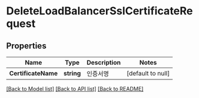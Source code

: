 # DeleteLoadBalancerSslCertificateRequest

## Properties
Name | Type | Description | Notes
------------ | ------------- | ------------- | -------------
**CertificateName** | **string** | 인증서명 | [default to null]

[[Back to Model list]](../README.md#documentation-for-models) [[Back to API list]](../README.md#documentation-for-api-endpoints) [[Back to README]](../README.md)


